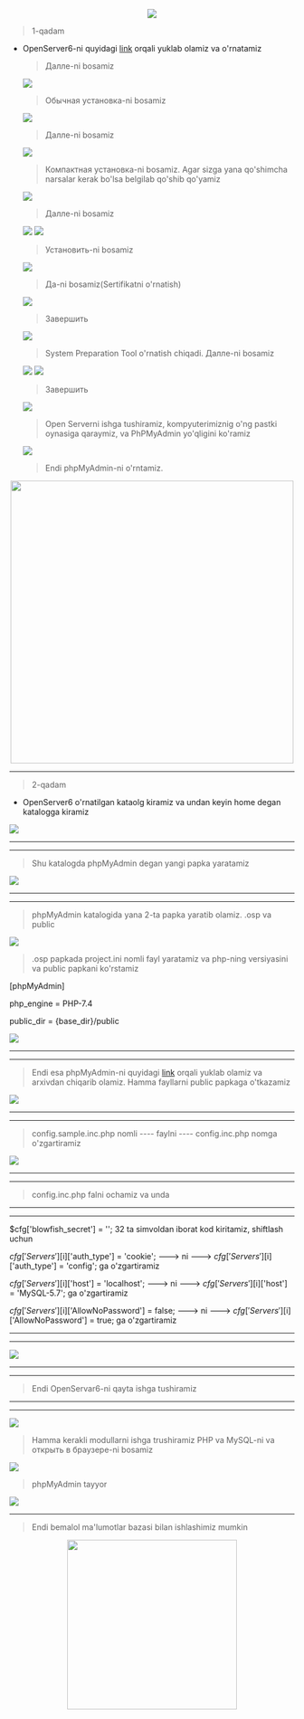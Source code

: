 <p align="center">
  <img src="https://github.com/DilmurodGoyupov/OpenServer_6-PhPMyAdmin-MySQL/blob/main/images/openserver6logo.png?raw=true" />
</p>


> 1-qadam

+ OpenServer6-ni quyidagi [link](https://ospanel.io/download/) orqali yuklab olamiz va o'rnatamiz

  > Далле-ni bosamiz 

  <img src="https://github.com/DilmurodGoyupov/OpenServer_6-PhPMyAdmin-MySQL/blob/main/images/1.png?raw=true" />

  > Обычная установка-ni bosamiz

  <img src="https://github.com/DilmurodGoyupov/OpenServer_6-PhPMyAdmin-MySQL/blob/main/images/2.png?raw=true" />

  > Далле-ni bosamiz 

  <img src="https://github.com/DilmurodGoyupov/OpenServer_6-PhPMyAdmin-MySQL/blob/main/images/3.png?raw=true" />

  > Компактная установка-ni bosamiz. Agar sizga yana qo'shimcha narsalar kerak bo'lsa belgilab qo'shib qo'yamiz

  <img src="https://github.com/DilmurodGoyupov/OpenServer_6-PhPMyAdmin-MySQL/blob/main/images/4.png?raw=true" />

  > Далле-ni bosamiz

  <img src="https://github.com/DilmurodGoyupov/OpenServer_6-PhPMyAdmin-MySQL/blob/main/images/5.png?raw=true" />

  <img src="https://github.com/DilmurodGoyupov/OpenServer_6-PhPMyAdmin-MySQL/blob/main/images/6.png?raw=true" />

  > Установить-ni bosamiz

  <img src="https://github.com/DilmurodGoyupov/OpenServer_6-PhPMyAdmin-MySQL/blob/main/images/7.png?raw=true" />

  > Да-ni bosamiz(Sertifikatni o'rnatish)

  <img src="https://github.com/DilmurodGoyupov/OpenServer_6-PhPMyAdmin-MySQL/blob/main/images/8.png?raw=true" />

  > Завершить

  <img src="https://github.com/DilmurodGoyupov/OpenServer_6-PhPMyAdmin-MySQL/blob/main/images/9.png?raw=true" />

  > System Preparation Tool o'rnatish chiqadi. Далле-ni bosamiz

  <img src="https://github.com/DilmurodGoyupov/OpenServer_6-PhPMyAdmin-MySQL/blob/main/images/10.png?raw=true" />

  <img src="https://github.com/DilmurodGoyupov/OpenServer_6-PhPMyAdmin-MySQL/blob/main/images/11.png?raw=true" />

  > Завершить 

  <img src="https://github.com/DilmurodGoyupov/OpenServer_6-PhPMyAdmin-MySQL/blob/main/images/12.png?raw=true" />

  > Open Serverni ishga tushiramiz, kompyuterimiznig o'ng pastki oynasiga qaraymiz, va PhPMyAdmin yo'qligini ko'ramiz

  <img src="https://github.com/DilmurodGoyupov/OpenServer_6-PhPMyAdmin-MySQL/blob/main/images/14.png?raw=true" />

  > Endi phpMyAdmin-ni o'rntamiz.


<p align="center">
  <img src="https://github.com/DilmurodGoyupov/OpenServer_6-PhPMyAdmin-MySQL/blob/main/images/PhpMyAdmin_log.png?raw=true", width=500/>
</p>

___

> 2-qadam

+ OpenServer6 o'rnatilgan kataolg kiramiz va undan keyin home degan katalogga kiramiz

<img src="https://github.com/DilmurodGoyupov/OpenServer_6-PhPMyAdmin-MySQL/blob/main/images/15.png?raw=true" />

---------
---------

  > Shu katalogda phpMyAdmin degan yangi papka yaratamiz

  <img src="https://github.com/DilmurodGoyupov/OpenServer_6-PhPMyAdmin-MySQL/blob/main/images/16.png?raw=true" />

---------
---------

  > phpMyAdmin katalogida yana 2-ta papka yaratib olamiz. .osp va public 

  <img src="https://github.com/DilmurodGoyupov/OpenServer_6-PhPMyAdmin-MySQL/blob/main/images/16_.png?raw=true" />

  > .osp papkada project.ini nomli fayl yaratamiz va php-ning versiyasini va public papkani ko'rstamiz
  
  [phpMyAdmin]
  
  php_engine = PHP-7.4
  
  public_dir = {base_dir}/public

  <img src="https://github.com/DilmurodGoyupov/OpenServer_6-PhPMyAdmin-MySQL/blob/main/images/17.png?raw=true" />

---------
---------

  > Endi esa phpMyAdmin-ni quyidagi [link](https://www.phpmyadmin.net/) orqali yuklab olamiz va arxivdan chiqarib olamiz. Hamma fayllarni public papkaga o'tkazamiz

  <img src="https://github.com/DilmurodGoyupov/OpenServer_6-PhPMyAdmin-MySQL/blob/main/images/18.png?raw=true" />

---------
---------

  > config.sample.inc.php  nomli ---- faylni ---- config.inc.php  nomga o'zgartiramiz

  <img src="https://github.com/DilmurodGoyupov/OpenServer_6-PhPMyAdmin-MySQL/blob/main/images/19.png?raw=true" />

---------
---------

  > config.inc.php falni ochamiz va unda

---------
---------

  $cfg['blowfish_secret'] = '';  32 ta simvoldan iborat kod kiritamiz, shiftlash uchun

  $cfg['Servers'][$i]['auth_type'] = 'cookie'; ---> ni ---> $cfg['Servers'][$i]['auth_type'] = 'config';  ga o'zgartiramiz

  $cfg['Servers'][$i]['host'] = 'localhost'; ---> ni ---> $cfg['Servers'][$i]['host'] = 'MySQL-5.7'; ga o'zgartiramiz

  $cfg['Servers'][$i]['AllowNoPassword'] = false; ---> ni ---> $cfg['Servers'][$i]['AllowNoPassword'] = true; ga o'zgartiramiz

---------
---------

  <img src="https://github.com/DilmurodGoyupov/OpenServer_6-PhPMyAdmin-MySQL/blob/main/images/20.png?raw=true" />

---------
---------

  > Endi OpenServar6-ni qayta ishga tushiramiz

---------
---------

  <img src="https://github.com/DilmurodGoyupov/OpenServer_6-PhPMyAdmin-MySQL/blob/main/images/21.png?raw=true" />

  > Hamma kerakli modullarni ishga trushiramiz PHP va MySQL-ni va открыть в браузере-ni bosamiz

  <img src="https://github.com/DilmurodGoyupov/OpenServer_6-PhPMyAdmin-MySQL/blob/main/images/22.png?raw=true" />

  >phpMyAdmin tayyor

  <img src="https://github.com/DilmurodGoyupov/OpenServer_6-PhPMyAdmin-MySQL/blob/main/images/23.png?raw=true" />

----

> Endi bemalol ma'lumotlar bazasi bilan ishlashimiz mumkin

<p align="center">
  <img src="https://github.com/DilmurodGoyupov/OpenServer_6-PhPMyAdmin-MySQL/blob/main/images/mysqllogo.png?raw=true", width=300/>
</p>
